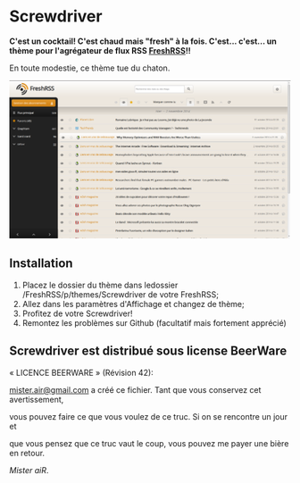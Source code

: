 Screwdriver
=======

**C'est un cocktail! C'est chaud mais "fresh" à la fois. C'est... c'est... un thème pour l'agrégateur de flux RSS [FreshRSS](https://github.com/FreshRSS/FreshRSS/)!!**

En toute modestie, ce thème tue du chaton.

![screenshot](https://raw.githubusercontent.com/misterair/Screwdriver/master/screenshot.png)


Installation
------------

1. Placez le dossier du thème dans ledossier /FreshRSS/p/themes/Screwdriver de votre FreshRSS;
2. Allez dans les paramètres d'Affichage et changez de thème;
3. Profitez de votre Screwdriver!
4. Remontez les problèmes sur Github (facultatif mais fortement apprécié)

Screwdriver est distribué sous license BeerWare
-----------------

« LICENCE BEERWARE » (Révision 42):

<mister.air@gmail.com> a créé ce fichier. Tant que vous conservez cet avertissement,

vous pouvez faire ce que vous voulez de ce truc. Si on se rencontre un jour et

que vous pensez que ce truc vaut le coup, vous pouvez me payer une bière en retour.

*Mister aiR*.
